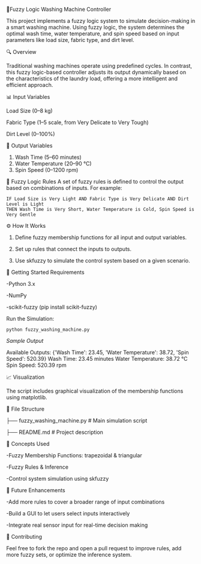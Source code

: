 🧺Fuzzy Logic Washing Machine Controller

This project implements a fuzzy logic system to simulate decision-making in a smart washing machine. Using fuzzy logic, the system determines the optimal wash time, water temperature, and spin speed based on input parameters like load size, fabric type, and dirt level.

🔍 Overview

Traditional washing machines operate using predefined cycles. In contrast, this fuzzy logic-based controller adjusts its output dynamically based on the characteristics of the laundry load, offering a more intelligent and efficient approach.

📊 Input Variables

Load Size (0–8 kg)

Fabric Type (1–5 scale, from Very Delicate to Very Tough)

Dirt Level (0–100%)

🎯 Output Variables
1. Wash Time (5–60 minutes)
2. Water Temperature (20–90 °C)
3. Spin Speed (0–1200 rpm)

🧠 Fuzzy Logic Rules
A set of fuzzy rules is defined to control the output based on combinations of inputs. For example:

```
IF Load Size is Very Light AND Fabric Type is Very Delicate AND Dirt Level is Light
THEN Wash Time is Very Short, Water Temperature is Cold, Spin Speed is Very Gentle
```

⚙️ How It Works
1. Define fuzzy membership functions for all input and output variables.

2. Set up rules that connect the inputs to outputs.

3. Use skfuzzy to simulate the control system based on a given scenario.

🚀 Getting Started
Requirements

-Python 3.x

-NumPy

-scikit-fuzzy (pip install scikit-fuzzy)

Run the Simulation:
```
python fuzzy_washing_machine.py
```

*Sample Output*

Available Outputs: {'Wash Time': 23.45, 'Water Temperature': 38.72, 'Spin Speed': 520.39}
Wash Time: 23.45 minutes
Water Temperature: 38.72 °C
Spin Speed: 520.39 rpm

📈 Visualization

The script includes graphical visualization of the membership functions using matplotlib.

📁 File Structure

├── fuzzy_washing_machine.py   # Main simulation script

├── README.md                  # Project description

🧠 Concepts Used

-Fuzzy Membership Functions: trapezoidal & triangular

-Fuzzy Rules & Inference

-Control system simulation using skfuzzy

📌 Future Enhancements

-Add more rules to cover a broader range of input combinations

-Build a GUI to let users select inputs interactively

-Integrate real sensor input for real-time decision making


🤝 Contributing

Feel free to fork the repo and open a pull request to improve rules, add more fuzzy sets, or optimize the inference system.
